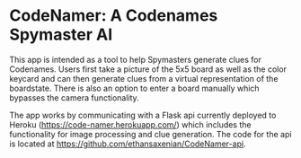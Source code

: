 # CodeNamer: A Codenames Spymaster AI
This app is intended as a tool to help Spymasters generate clues for Codenames. Users first take a picture of the 5x5 board as well as the color keycard and can then generate clues from a virtual representation of the boardstate. There is also an option to enter a board manually which bypasses the camera functionality.

The app works by communicating with a Flask api currently deployed to Heroku (https://code-namer.herokuapp.com/) which includes the functionality for image processing and clue generation. The code for the api is located at https://github.com/ethansaxenian/CodeNamer-api.
